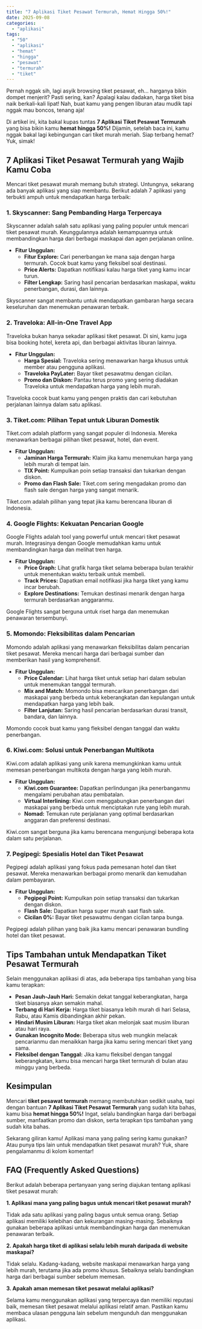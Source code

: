 ```yaml
---
title: "7 Aplikasi Tiket Pesawat Termurah, Hemat Hingga 50%!"
date: 2025-09-08
categories: 
  - "aplikasi"
tags: 
  - "50"
  - "aplikasi"
  - "hemat"
  - "hingga"
  - "pesawat"
  - "termurah"
  - "tiket"
---
```


Pernah nggak sih, lagi asyik browsing tiket pesawat, eh… harganya bikin dompet menjerit? Pasti sering, kan? Apalagi kalau dadakan, harga tiket bisa naik berkali-kali lipat! Nah, buat kamu yang pengen liburan atau mudik tapi nggak mau boncos, tenang aja!

Di artikel ini, kita bakal kupas tuntas **7 Aplikasi Tiket Pesawat Termurah** yang bisa bikin kamu **hemat hingga 50%!** Dijamin, setelah baca ini, kamu nggak bakal lagi kebingungan cari tiket murah meriah. Siap terbang hemat? Yuk, simak!

## 7 Aplikasi Tiket Pesawat Termurah yang Wajib Kamu Coba

Mencari tiket pesawat murah memang butuh strategi. Untungnya, sekarang ada banyak aplikasi yang siap membantu. Berikut adalah 7 aplikasi yang terbukti ampuh untuk mendapatkan harga terbaik:

### 1\. Skyscanner: Sang Pembanding Harga Terpercaya

Skyscanner adalah salah satu aplikasi yang paling populer untuk mencari tiket pesawat murah. Keunggulannya adalah kemampuannya untuk membandingkan harga dari berbagai maskapai dan agen perjalanan online.

- **Fitur Unggulan:**
    - **Fitur Explore:** Cari penerbangan ke mana saja dengan harga termurah. Cocok buat kamu yang fleksibel soal destinasi.
    - **Price Alerts:** Dapatkan notifikasi kalau harga tiket yang kamu incar turun.
    - **Filter Lengkap:** Saring hasil pencarian berdasarkan maskapai, waktu penerbangan, durasi, dan lainnya.

Skyscanner sangat membantu untuk mendapatkan gambaran harga secara keseluruhan dan menemukan penawaran terbaik.

### 2\. Traveloka: All-in-One Travel App

Traveloka bukan hanya sekadar aplikasi tiket pesawat. Di sini, kamu juga bisa booking hotel, kereta api, dan berbagai aktivitas liburan lainnya.

- **Fitur Unggulan:**
    - **Harga Spesial:** Traveloka sering menawarkan harga khusus untuk member atau pengguna aplikasi.
    - **Traveloka PayLater:** Bayar tiket pesawatmu dengan cicilan.
    - **Promo dan Diskon:** Pantau terus promo yang sering diadakan Traveloka untuk mendapatkan harga yang lebih murah.

Traveloka cocok buat kamu yang pengen praktis dan cari kebutuhan perjalanan lainnya dalam satu aplikasi.

### 3\. Tiket.com: Pilihan Tepat untuk Liburan Domestik

Tiket.com adalah platform yang sangat populer di Indonesia. Mereka menawarkan berbagai pilihan tiket pesawat, hotel, dan event.

- **Fitur Unggulan:**
    - **Jaminan Harga Termurah:** Klaim jika kamu menemukan harga yang lebih murah di tempat lain.
    - **TIX Point:** Kumpulkan poin setiap transaksi dan tukarkan dengan diskon.
    - **Promo dan Flash Sale:** Tiket.com sering mengadakan promo dan flash sale dengan harga yang sangat menarik.

Tiket.com adalah pilihan yang tepat jika kamu berencana liburan di Indonesia.

### 4\. Google Flights: Kekuatan Pencarian Google

Google Flights adalah tool yang powerful untuk mencari tiket pesawat murah. Integrasinya dengan Google memudahkan kamu untuk membandingkan harga dan melihat tren harga.

- **Fitur Unggulan:**
    - **Price Graph:** Lihat grafik harga tiket selama beberapa bulan terakhir untuk menentukan waktu terbaik untuk membeli.
    - **Track Prices:** Dapatkan email notifikasi jika harga tiket yang kamu incar berubah.
    - **Explore Destinations:** Temukan destinasi menarik dengan harga termurah berdasarkan anggaranmu.

Google Flights sangat berguna untuk riset harga dan menemukan penawaran tersembunyi.

### 5\. Momondo: Fleksibilitas dalam Pencarian

Momondo adalah aplikasi yang menawarkan fleksibilitas dalam pencarian tiket pesawat. Mereka mencari harga dari berbagai sumber dan memberikan hasil yang komprehensif.

- **Fitur Unggulan:**
    - **Price Calendar:** Lihat harga tiket untuk setiap hari dalam sebulan untuk menemukan tanggal termurah.
    - **Mix and Match:** Momondo bisa mencarikan penerbangan dari maskapai yang berbeda untuk keberangkatan dan kepulangan untuk mendapatkan harga yang lebih baik.
    - **Filter Lanjutan:** Saring hasil pencarian berdasarkan durasi transit, bandara, dan lainnya.

Momondo cocok buat kamu yang fleksibel dengan tanggal dan waktu penerbangan.

### 6\. Kiwi.com: Solusi untuk Penerbangan Multikota

Kiwi.com adalah aplikasi yang unik karena memungkinkan kamu untuk memesan penerbangan multikota dengan harga yang lebih murah.

- **Fitur Unggulan:**
    - **Kiwi.com Guarantee:** Dapatkan perlindungan jika penerbanganmu mengalami perubahan atau pembatalan.
    - **Virtual Interlining:** Kiwi.com menggabungkan penerbangan dari maskapai yang berbeda untuk menciptakan rute yang lebih murah.
    - **Nomad:** Temukan rute perjalanan yang optimal berdasarkan anggaran dan preferensi destinasi.

Kiwi.com sangat berguna jika kamu berencana mengunjungi beberapa kota dalam satu perjalanan.

### 7\. Pegipegi: Spesialis Hotel dan Tiket Pesawat

Pegipegi adalah aplikasi yang fokus pada pemesanan hotel dan tiket pesawat. Mereka menawarkan berbagai promo menarik dan kemudahan dalam pembayaran.

- **Fitur Unggulan:**
    - **Pegipegi Point:** Kumpulkan poin setiap transaksi dan tukarkan dengan diskon.
    - **Flash Sale:** Dapatkan harga super murah saat flash sale.
    - **Cicilan 0%:** Bayar tiket pesawatmu dengan cicilan tanpa bunga.

Pegipegi adalah pilihan yang baik jika kamu mencari penawaran bundling hotel dan tiket pesawat.

## Tips Tambahan untuk Mendapatkan Tiket Pesawat Termurah

Selain menggunakan aplikasi di atas, ada beberapa tips tambahan yang bisa kamu terapkan:

- **Pesan Jauh-Jauh Hari:** Semakin dekat tanggal keberangkatan, harga tiket biasanya akan semakin mahal.
- **Terbang di Hari Kerja:** Harga tiket biasanya lebih murah di hari Selasa, Rabu, atau Kamis dibandingkan akhir pekan.
- **Hindari Musim Liburan:** Harga tiket akan melonjak saat musim liburan atau hari raya.
- **Gunakan Incognito Mode:** Beberapa situs web mungkin melacak pencarianmu dan menaikkan harga jika kamu sering mencari tiket yang sama.
- **Fleksibel dengan Tanggal:** Jika kamu fleksibel dengan tanggal keberangkatan, kamu bisa mencari harga tiket termurah di bulan atau minggu yang berbeda.

## Kesimpulan

Mencari **tiket pesawat termurah** memang membutuhkan sedikit usaha, tapi dengan bantuan **7 Aplikasi Tiket Pesawat Termurah** yang sudah kita bahas, kamu bisa **hemat hingga 50%!** Ingat, selalu bandingkan harga dari berbagai sumber, manfaatkan promo dan diskon, serta terapkan tips tambahan yang sudah kita bahas.

Sekarang giliran kamu! Aplikasi mana yang paling sering kamu gunakan? Atau punya tips lain untuk mendapatkan tiket pesawat murah? Yuk, share pengalamanmu di kolom komentar!

## FAQ (Frequently Asked Questions)

Berikut adalah beberapa pertanyaan yang sering diajukan tentang aplikasi tiket pesawat murah:

**1\. Aplikasi mana yang paling bagus untuk mencari tiket pesawat murah?**

Tidak ada satu aplikasi yang paling bagus untuk semua orang. Setiap aplikasi memiliki kelebihan dan kekurangan masing-masing. Sebaiknya gunakan beberapa aplikasi untuk membandingkan harga dan menemukan penawaran terbaik.

**2\. Apakah harga tiket di aplikasi selalu lebih murah daripada di website maskapai?**

Tidak selalu. Kadang-kadang, website maskapai menawarkan harga yang lebih murah, terutama jika ada promo khusus. Sebaiknya selalu bandingkan harga dari berbagai sumber sebelum memesan.

**3\. Apakah aman memesan tiket pesawat melalui aplikasi?**

Selama kamu menggunakan aplikasi yang terpercaya dan memiliki reputasi baik, memesan tiket pesawat melalui aplikasi relatif aman. Pastikan kamu membaca ulasan pengguna lain sebelum mengunduh dan menggunakan aplikasi.
